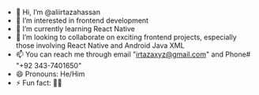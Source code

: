 - 👋 Hi, I’m @aliirtazahassan
- 👀 I’m interested in frontend development
- 🌱 I’m currently learning React Native
- 💞️ I’m looking to collaborate on exciting frontend projects, especially those involving React Native and Android Java XML
- 📫 You can reach me through email "irtazaxyz@gmail.com" and Phone# "+92 343-7401650"
- 😄 Pronouns: He/Him
- ⚡ Fun fact: 🤷‍♂️

<!---
aliirtazahassan/aliirtazahassan is a ✨ special ✨ repository because its `README.md` (this file) appears on your GitHub profile.
You can click the Preview link to take a look at your changes.
--->
